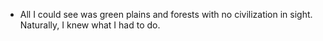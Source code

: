 - All I could see was green plains and forests with no civilization in sight.  Naturally, I knew what I had to do. 
